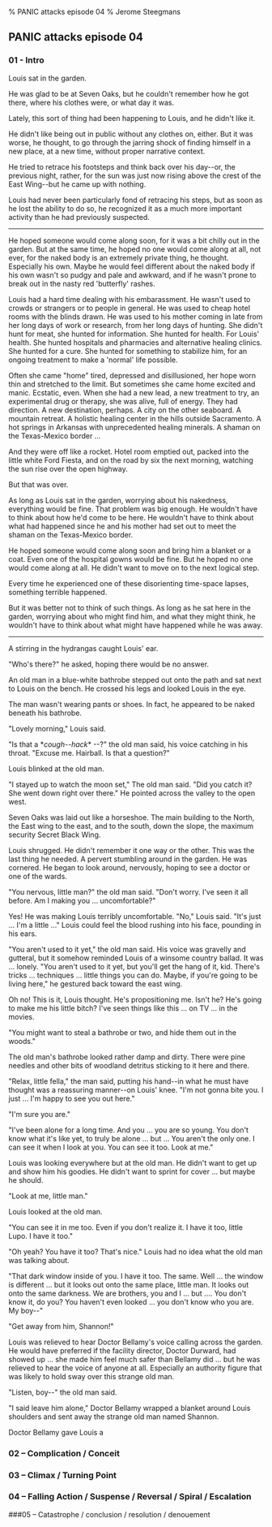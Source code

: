 % PANIC attacks episode 04
% Jerome Steegmans

## PANIC attacks episode 04

### 01 - Intro

<!-- pre-existing conflict  / exposition -->

<!-- ACT ONE: On the way through the building, Louis encounters another patient, Shannon Ulger, who recognizes some sort of kinship. -->

Louis sat in the garden. 

He was glad to be at Seven Oaks, but he couldn't remember how he got there, where his clothes were, or what day it was. 

Lately, this sort of thing had been happening to Louis, and he didn't like it. 

He didn't like being out in public without any clothes on, either. But it was worse, he thought, to go through the jarring shock of finding himself in a new place, at a new time, without proper narrative context. 

<!--more-->

He tried to retrace his footsteps and think back over his day--or, the previous night, rather, for the sun was just now rising above the crest of the East Wing--but he came up with nothing.

Louis had never been particularly fond of retracing his steps, but as soon as he lost the ability to do so, he recognized it as a much more important activity than he had previously suspected.

---

He hoped someone would come along soon, for it was a bit chilly out in the garden. But at the same time, he hoped no one would come along at all, not ever, for the naked body is an extremely private thing, he thought. Especially his own. Maybe he would feel different about the naked body if his own wasn't so pudgy and pale and awkward, and if he wasn't prone to break out in the nasty red 'butterfly' rashes.

Louis had a hard time dealing with his embarassment. He wasn't used to crowds or strangers or to people in general. He was used to cheap hotel rooms with the blinds drawn. He was used to his mother coming in late from her long days of work or research, from her long days of hunting. She didn't hunt for meat, she hunted for information. She hunted for health. For Louis' health. She hunted hospitals and pharmacies and alternative healing clinics. She hunted for a cure. She hunted for something to stabilize him, for an ongoing treatment to make a 'normal' life possible.

Often she came "home" tired, depressed and disillusioned, her hope worn thin and stretched to the limit. But sometimes she came home excited and manic. Ecstatic, even. When she had a new lead, a new treatment to try, an experimental drug or therapy, she was alive, full of energy. They had direction. A new destination, perhaps. A city on the other seaboard. A mountain retreat. A holistic healing center in the hills outside Sacramento. A hot springs in Arkansas with unprecedented healing minerals. A shaman on the Texas-Mexico border ...

And they were off like a rocket. Hotel room emptied out, packed into the little white Ford Fiesta, and on the road by six the next morning, watching the sun rise over the open highway.

But that was over. 

As long as Louis sat in the garden, worrying about his nakedness, everything would be fine. That problem was big enough. He wouldn't have to think about how he'd come to be here. He wouldn't have to think about what had happened since he and his mother had set out to meet the shaman on the Texas-Mexico border.

He hoped someone would come along soon and bring him a blanket or a coat. Even one of the hospital gowns would be fine. But he hoped no one would come along at all. He didn't want to move on to the next logical step. 

Every time he experienced one of these disorienting time-space lapses, something terrible happened. 

But it was better not to think of such things. As long as he sat here in the garden, worrying about who might find him, and what they might think, he wouldn't have to think about what might have happened while he was away.

---

<!-- When someone draped a blanket over him, Louis hoped it was Doctor Durward. She was a woman, but her gender didn't seem to matter. It wasn't that Lois would rather be seen naked by a woman--no, that was a terrifying thought--but Doctor Durward seemed to be beyond sex and gender. She was distant and cool, but kind and protective. Something about her made Louis feel safe and welcome and cared for.  -->

<!-- But as Louis pulled the blanket tighter around his shoulders, he saw that it was the other doctor. Doctor Bellamy. The stern and judgmental doctor. -->

<!-- Louis looked up, and Doctor Bellamy was standing with his arms folded across his chest, staring down at Louis, a stern and judgmental look on his face. -->

<!-- ACT ONE: It is not another dark place, but the same, Ulger says. "You have a window inside you. I have a window too. They are different windows, but they look out onto the same space, onto the same darkness. But ... you don't even know who you are." -->

A stirring in the hydrangas caught Louis' ear.

"Who's there?" he asked, hoping there would be no answer.

An old man in a blue-white bathrobe stepped out onto the path and sat next to Louis on the bench. He crossed his legs and looked Louis in the eye.

The man wasn't wearing pants or shoes. In fact, he appeared to be naked beneath his bathrobe.

"Lovely morning," Louis said.

"Is that a \**cough--hack*\* --?" the old man said, his voice catching in his throat. "Excuse me. Hairball. Is that a question?"

Louis blinked at the old man.

"I stayed up to watch the moon set," The old man said. "Did you catch it? She went down right over there." He pointed across the valley to the open west. 

Seven Oaks was laid out like a horseshoe. The main building to the North, the East wing to the east, and to the south, down the slope, the maximum security Secret Black Wing.

Louis shrugged. He didn't remember it one way or the other. This was the last thing he needed. A pervert stumbling around in the garden. He was cornered. He began to look around, nervously, hoping to see a doctor or one of the wards.

"You nervous, little man?" the old man said. "Don't worry. I've seen it all before. Am I making you ... uncomfortable?"

Yes! He was making Louis terribly uncomfortable. "No," Louis said. "It's just ... I'm a little ..." Louis could feel the blood rushing into his face, pounding in his ears. 

"You aren't used to it yet," the old man said. His voice was gravelly and gutteral, but it somehow reminded Louis of a winsome country ballad. It was ... lonely. "You aren't used to it yet, but you'll get the hang of it, kid. There's tricks ... techniques ... little things you can do. Maybe, if you're going to be living here," he gestured back toward the east wing.

Oh no! This is it, Louis thought. He's propositioning me. Isn't he? He's going to make me his little bitch? I've seen things like this ... on TV ... in the movies.

"You might want to steal a bathrobe or two, and hide them out in the woods."

The old man's bathrobe looked rather damp and dirty. There were pine needles and other bits of woodland detritus sticking to it here and there.

"Relax, little fella," the man said, putting his hand--in what he must have thought was a reassuring manner--on Louis' knee. "I'm not gonna bite you. I just ... I'm happy to see you out here."

"I'm sure you are."

"I've been alone for a long time. And you ... you are so young. You don't know what it's like yet, to truly be alone ... but ... You aren't the only one. I can see it when I look at you. You can see it too. Look at me."

Louis was looking everywhere but at the old man. He didn't want to get up and show him his goodies. He didn't want to sprint for cover ... but maybe he should.

"Look at me, little man."

Louis looked at the old man.

"You can see it in me too. Even if you don't realize it. I have it too, little Lupo. I have it too."

"Oh yeah? You have it too? That's nice." Louis had no idea what the old man was talking about.

"That dark window inside of you. I have it too. The same. Well ... the window is different ... but it looks out onto the same place, little man. It looks out onto the same darkness. We are brothers, you and I ... but .... You don't know it, do you? You haven't even looked ... you don't know who you are. My boy--"

"Get away from him, Shannon!"

Louis was relieved to hear Doctor Bellamy's voice calling across the garden. He would have preferred if the facility director, Doctor Durward, had showed up ... she made him feel much safer than Bellamy did ... but he was relieved to hear the voice of anyone at all. Especially an authority figure that was likely to hold sway over this strange old man.

"Listen, boy--" the old man said.

"I said leave him alone," Doctor Bellamy wrapped a blanket around Louis shoulders and sent away the strange old man named Shannon.


<!-- ACT TWO Bellamy pushes Louis to open up. Louis refuses. He doesn't want to talk about anything. -->

Doctor Bellamy gave Louis a 

### 02 – Complication / Conceit 

<!-- encounter pre-existing conflict - Crossing The First Threshold -->

<!-- ACT TWO:  Bellamy: "If you can master yourself, you will find comfort here." (an interdiction to be violated) -->

<!-- ACT TWO: Doctor Bellamy: "The path has to be walked every day, Louis. If you want to get better, you need to apply yourself. This is no easy thing here. You can't rely on your mother's teat any longer. If you don't set some goals and work toward them, your life here will be miserable. -->

<!-- ACT TWO: you are different, special. this is a place for people like you. you will be safe here. our residents will welcome you. Louis lets his guard down.
-->


### 03 – Climax / Turning Point 	

<!-- Approach the Inmost Cave -->

<!-- ACT THREE: Bellamy pushes Louis closer to the darkness within him. Closer than he wants to go. He bullies him toward it. When Louis approaches it, there is something different about it. Something unusual and frightening. He hears a voice whispering in the darkness - he can't make out the words, but he hears cries of rage and anguish. Claws scratching at the door. -->

<!-- ACT THREE: Long ago, Louis boarded up the dark place in the woods of his mind. A cave ... He boarded it up, sealed it and let the path get overgrown. Bellamy pushes Louis on a guided meditation. They walk down the path together, clearing away the brush that has grown over it. Louis is reminded of his flight through the woods, his flight from the terrible ordeal in which he lost his mother. -->

<!-- ACT THREE: Louis is disturbed, frightened. Wants to stop. Bellamy pushes him onward. They arrive at the cave, and the boards have been broken. The bricks he carefully laid have been knocked in. -->

<!-- ACT THREE: This is good, Bellamy says. "You can't keep your inner life locked away. You must confront it. It may be difficult, especially if you do not feel ready, but you must confront it." But no ... nothing broke *out* of the cave. Something forced its way *in*. Louis can hear it down there ... growling in pain and anger. -->

<!-- ACT THREE: Louis turns away in fear. He breaks from the meditation. "I can't ..." he says. -->


### 04 – Falling Action / Suspense / Reversal / Spiral / Escalation		

<!-- Reward	- The Ultimate Boon -->

<!-- ACT FOUR: Back in the dorms, Louis is not welcomed. Other patients or 'guests' rattle their doors, smash their plates and scream at Louis. They sense something inside him. Something lurking inside of Louis' dark place. Shannon Ulger is to be Louis' roommate, but he rails against Louis. At first he is hopeful. They have something in common. "I don't meet many of our kind," he says. But ... "There is something in you ... something terrible," he says. "Get it away. Get away." He attacks Louis, who fears for his life. He is being beaten to a pulp when the wards come into the room and stop the fight. they haul Louis away and lock him in solitary confinement.  -->


###05 – Catastrophe / conclusion / resolution / denouement

<!-- Resurrection - Master of Two Worlds -->

<!-- ACT FIVE:  Louis: Why am I locked up? Why am I being punished? I was attacked without reason ... Bellamy: Louis ... You had better pray that Shannon survives. You nearly killed him. If you don't get a hold of your rage ... if you don't apply yourself, there is little we can do for you here. -->
